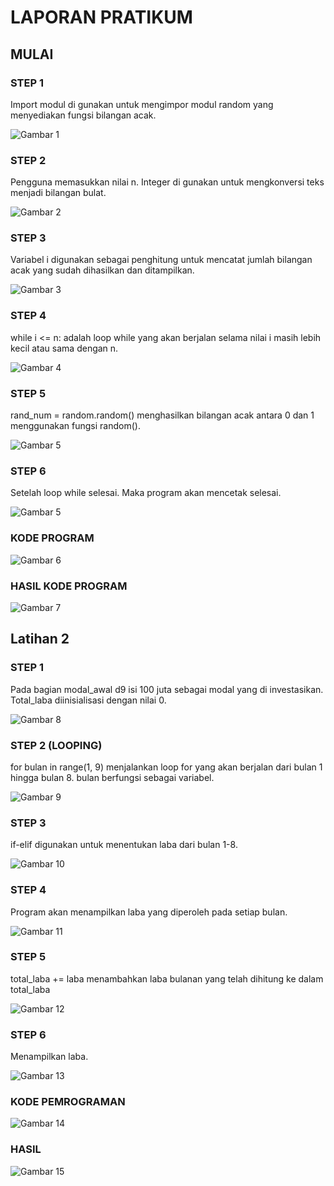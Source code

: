 # LAPORAN PRATIKUM 

## MULAI
### STEP 1 
Import modul di gunakan untuk mengimpor modul random yang menyediakan fungsi bilangan acak. <p>
![Gambar 1](tugas/ss1.png)

### STEP 2
Pengguna memasukkan nilai n. Integer di gunakan untuk mengkonversi teks menjadi bilangan bulat. <p>
![Gambar 2](tugas/ss2.png)

### STEP 3 
Variabel i digunakan sebagai penghitung untuk mencatat jumlah bilangan acak yang sudah dihasilkan dan ditampilkan. <p>
![Gambar 3](tugas/ss3.png)

### STEP 4
while i <= n: adalah loop while yang akan berjalan selama nilai i masih lebih kecil atau sama dengan n. <p>
![Gambar 4](tugas/ss4.png)

### STEP 5
rand_num = random.random() menghasilkan bilangan acak antara 0 dan 1 menggunakan fungsi random(). <p>
![Gambar 5](tugas/ss42.png)

### STEP 6
Setelah loop while selesai. Maka program akan mencetak selesai. <p>
![Gambar 5](tugas/ss5.png)

### KODE PROGRAM 
![Gambar 6](tugas/ss6.png)

### HASIL KODE PROGRAM 
![Gambar 7](tugas/ss72.png)

## Latihan 2 
### STEP 1
Pada bagian modal_awal d9 isi 100 juta sebagai modal yang di investasikan. Total_laba diinisialisasi dengan nilai 0. <p>
![Gambar 8](tugas/ss8.png)

###  STEP 2 (LOOPING)
for bulan in range(1, 9) menjalankan loop for yang akan berjalan dari bulan 1 hingga bulan 8. bulan berfungsi sebagai variabel. <p>
![Gambar 9](tugas/ss9.png)

### STEP 3  
if-elif digunakan untuk menentukan laba dari bulan 1-8. <p>
![Gambar 10](tugas/ss10.png)

### STEP 4
Program akan menampilkan laba yang diperoleh pada setiap bulan. <p>
![Gambar 11](tugas/ss11.png)

### STEP 5
total_laba += laba menambahkan laba bulanan yang telah dihitung ke dalam total_laba <p>
![Gambar 12](tugas/ss12.png)

### STEP 6
Menampilkan laba. <p>
![Gambar 13](tugas/ss13.png)

### KODE PEMROGRAMAN 
![Gambar 14](tugas/ss14.png)

### HASIL 
![Gambar 15](tugas/ss15.png)